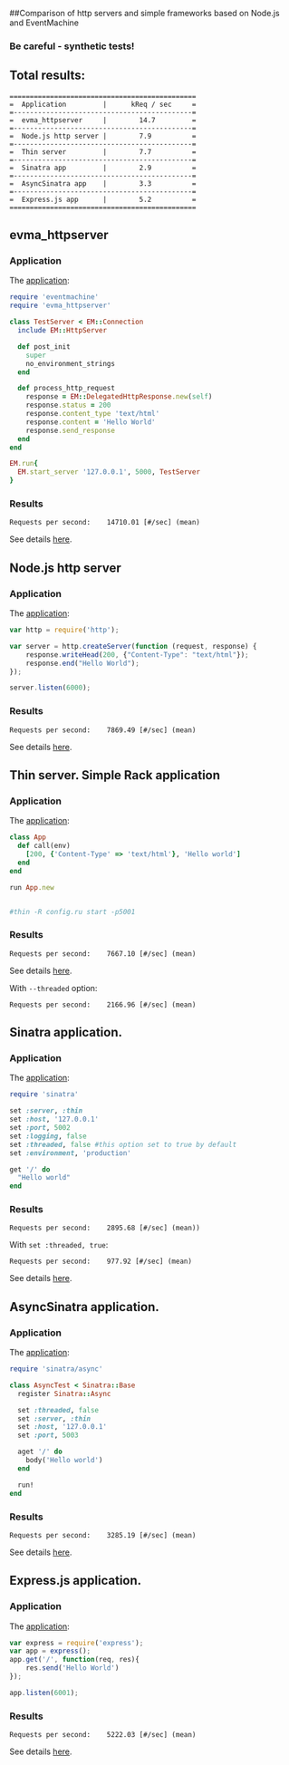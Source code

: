 ##Comparison of http servers and simple frameworks based on Node.js and EventMachine

### Be careful - synthetic tests!

## Total results:

```
==============================================
=  Application         |      kReq / sec     =
=--------------------------------------------=
=  evma_httpserver     |        14.7         =
=--------------------------------------------=
=  Node.js http server |        7.9          =
=--------------------------------------------=
=  Thin server         |        7.7          =
=--------------------------------------------=
=  Sinatra app         |        2.9          =
=--------------------------------------------=
=  AsyncSinatra app    |        3.3          =
=--------------------------------------------=
=  Express.js app      |        5.2          =
==============================================

```
## evma_httpserver

### Application
The [application](https://github.com/antonmi/node_vs_eventmachine/blob/master/evma_httpserver/evma_httpserver.rb):

``` ruby
require 'eventmachine'
require 'evma_httpserver'

class TestServer < EM::Connection
  include EM::HttpServer

  def post_init
    super
    no_environment_strings
  end

  def process_http_request
    response = EM::DelegatedHttpResponse.new(self)
    response.status = 200
    response.content_type 'text/html'
    response.content = 'Hello World'
    response.send_response
  end
end

EM.run{
  EM.start_server '127.0.0.1', 5000, TestServer
}
```

### Results

`Requests per second:    14710.01 [#/sec] (mean)`

See details [here](https://github.com/antonmi/node_vs_eventmachine/tree/master/evma_httpserver).


## Node.js http server
### Application
The [application](https://github.com/antonmi/node_vs_eventmachine/blob/master/node/node.js):

``` javascript
var http = require('http');

var server = http.createServer(function (request, response) {
    response.writeHead(200, {"Content-Type": "text/html"});
    response.end("Hello World");
});

server.listen(6000);
```

### Results

`Requests per second:    7869.49 [#/sec] (mean)`

See details [here](https://github.com/antonmi/node_vs_eventmachine/tree/master/node).

## Thin server. Simple Rack application
### Application
The [application](https://github.com/antonmi/node_vs_eventmachine/blob/master/thin/config.ru):

``` ruby
class App
  def call(env)
    [200, {'Content-Type' => 'text/html'}, 'Hello world']
  end
end

run App.new


#thin -R config.ru start -p5001
```

### Results

`Requests per second:    7667.10 [#/sec] (mean)`

See details [here](https://github.com/antonmi/node_vs_eventmachine/tree/master/node).

With `--threaded` option:

`Requests per second:    2166.96 [#/sec] (mean)`

## Sinatra application.
### Application
The [application](https://github.com/antonmi/node_vs_eventmachine/blob/master/sinatra/app.rb):

``` ruby
require 'sinatra'

set :server, :thin
set :host, '127.0.0.1'
set :port, 5002
set :logging, false
set :threaded, false #this option set to true by default
set :environment, 'production'

get '/' do
  "Hello world"
end
```

### Results

`Requests per second:    2895.68 [#/sec] (mean))`

With `set :threaded, true`:

`Requests per second:    977.92 [#/sec] (mean)`

See details [here](https://github.com/antonmi/node_vs_eventmachine/tree/master/sinatra).

## AsyncSinatra application.
### Application
The [application](https://github.com/antonmi/node_vs_eventmachine/blob/master/async_sinatra/app.rb):

``` ruby
require 'sinatra/async'

class AsyncTest < Sinatra::Base
  register Sinatra::Async

  set :threaded, false
  set :server, :thin
  set :host, '127.0.0.1'
  set :port, 5003

  aget '/' do
    body('Hello world')
  end

  run!
end
```

### Results

`Requests per second:    3285.19 [#/sec] (mean)`

See details [here](https://github.com/antonmi/node_vs_eventmachine/tree/master/async_sinatra).


## Express.js application.
### Application
The [application](https://github.com/antonmi/node_vs_eventmachine/blob/master/express_js/app.js):

``` javascript
var express = require('express');
var app = express();
app.get('/', function(req, res){
    res.send('Hello World')
});

app.listen(6001);
```

### Results

`Requests per second:    5222.03 [#/sec] (mean)`

See details [here](https://github.com/antonmi/node_vs_eventmachine/tree/master/express_js).
